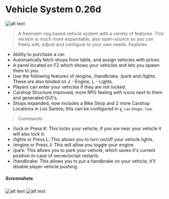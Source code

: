 # Vehicle System 0.26d
![alt text](https://i.imgur.com/jfHD7fP.png)
> A freeroam-rpg based vehicle system with a variety of features. This version is much more expandable, also open-source so you can freely edit, adjust and configure to your own needs.
>Features
- Ability to purchase a car.
- Automatically fetch shops from table, and assign vehicles with prices.
- A panel located on F2 which shows your vehicles and lets you spawn them to you.
- Use the following features of /engine, /handbrake, /park and /lights. These are also binded on J - Engine, L - Lights.
- Players can enter your vehicles if they are not locked.
- Carshop Structure improved, more RPG feeling with icons next to them and generated GUI's.
- Shops expanded, now includes a Bike Shop and 2 more Carshop Locations in Los Santos; this can be configured in ```g_carshops.lua```.
>Commands
- /lock or Press K: This locks your vehicle, if you are near your vehicle it will also lock it.
- /lights or Press L: This allows you to turn on/off your vehicle lights.
- /engine or Press J: This will allow you toggle your engine.
- /park: This allows you to park your vehicle, which saves it's current position in-case of server/script restarts.
- /handbrake: This allows you to put a handbrake on your vehicle, it'll disable player vehicle pushing.
##### Screenshots
![alt text](https://i.imgur.com/BDgjRLN.png)
![alt text](https://i.imgur.com/qrunw4H.png)
